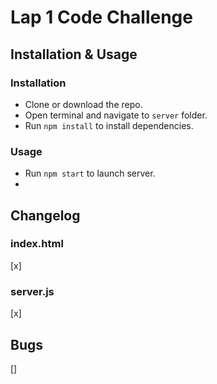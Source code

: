 # Lap 1 Code Challenge

## Installation & Usage

### Installation

* Clone or download the repo.
* Open terminal and navigate to `server` folder.
* Run `npm install` to install dependencies.

### Usage

* Run `npm start` to launch server.
* 

## Changelog

### index.html

[x] 

### server.js

[x] 

## Bugs

[] 
